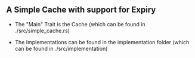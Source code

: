 ## A Simple Cache with support for Expiry 

- The "Main" Trait is the Cache (which can be found in ./src/simple_cache.rs)

- The Implementations can be found in the implementation folder (which can be found in ./src/implementation)
